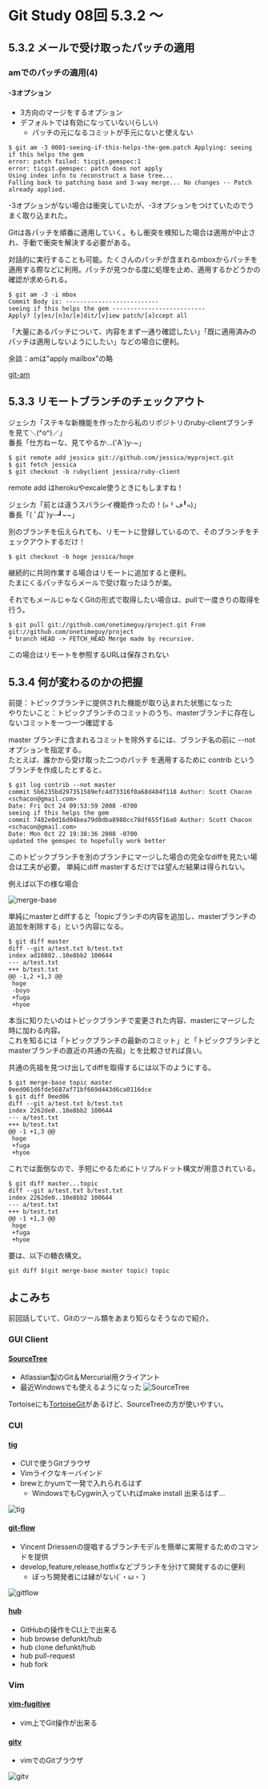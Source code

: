 # Git Study 08回 5.3.2 〜
## 5.3.2 メールで受け取ったパッチの適用
### amでのパッチの適用(4)
#### -3オプション
* 3方向のマージをするオプション
* デフォルトでは有効になっていない(らしい)
  * パッチの元になるコミットが手元にないと使えない

```
$ git am -3 0001-seeing-if-this-helps-the-gem.patch Applying: seeing if this helps the gem
error: patch failed: ticgit.gemspec:1
error: ticgit.gemspec: patch does not apply
Using index info to reconstruct a base tree...
Falling back to patching base and 3-way merge... No changes -- Patch already applied.
```

-3オプションがない場合は衝突していたが、-3オプションをつけていたのでうまく取り込まれた。  

Gitは各パッチを順番に適用していく。もし衝突を検知した場合は適用が中止され、手動で衝突を解決する必要がある。


対話的に実行することも可能。たくさんのパッチが含まれるmboxからパッチを適用する際などに利用。パッチが見つかる度に処理を止め、適用するかどうかの確認が求められる。

```
$ git am -3 -i mbox
Commit Body is: --------------------------
seeing if this helps the gem --------------------------
Apply? [y]es/[n]o/[e]dit/[v]iew patch/[a]ccept all
```

「大量にあるパッチについて、内容をまず一通り確認したい」「既に適用済みの パッチは適用しないようにしたい」などの場合に便利。

余談：amは"apply mailbox"の略

[git-am](https://www.kernel.org/pub/software/scm/git/docs/git-am.html)

## 5.3.3 リモートブランチのチェックアウト

ジェシカ「ステキな新機能を作ったから私のリポジトリのruby-clientブランチを見て＼(^o^)／」  
番長「仕方ねーな、見てやるか…('A`)y-~」

```
$ git remote add jessica git://github.com/jessica/myproject.git
$ git fetch jessica
$ git checkout -b rubyclient jessica/ruby-client
```
remote add はherokuやexcale使うときにもしますね！

ジェシカ「前とは違うスバラシイ機能作ったの！(๑╹ڡ╹๑)」  
番長「( ﾟДﾟ)y─┛~~」

別のブランチを伝えられても、リモートに登録しているので、そのブランチをチェックアウトするだけ！  

```
$ git checkout -b hoge jessica/hoge
```

継続的に共同作業する場合はリモートに追加すると便利。  
たまにくるパッチならメールで受け取ったほうが楽。

それでもメールじゃなくGitの形式で取得したい場合は、pullで一度きりの取得を行う。

```
$ git pull git://github.com/onetimeguy/project.git From git://github.com/onetimeguy/project
* branch HEAD -> FETCH_HEAD Merge made by recursive.
```
この場合はリモートを参照するURLは保存されない

## 5.3.4 何が変わるのかの把握

前提：トピックブランチに提供された機能が取り込まれた状態になった  
やりたいこと：トピックブランチのコミットのうち、masterブランチに存在しないコミットを一つ一つ確認する

master ブランチに含まれるコミットを除外するには、ブランチ名の前に --not オプションを指定する。  
たとえば、誰かから受け取った二つのパッチ を適用するために contrib というブランチを作成したとすると、

```
$ git log contrib --not master
commit 5b6235bd297351589efc4d73316f0a68d484f118 Author: Scott Chacon <schacon@gmail.com>
Date: Fri Oct 24 09:53:59 2008 -0700
seeing if this helps the gem
commit 7482e0d16d04bea79d0dba8988cc78df655f16a0 Author: Scott Chacon <schacon@gmail.com>
Date: Mon Oct 22 19:38:36 2008 -0700
updated the gemspec to hopefully work better
```

このトピックブランチを別のブランチにマージした場合の完全なdiffを見たい場合は工夫が必要。
単純にdiff masterするだけでは望んだ結果は得られない。

例えば以下の様な場合

![merge-base](./images/merge-base.png)

単純にmasterとdiffすると「topicブランチの内容を追加し、masterブランチの追加を削除する」という内容になる。

```
$ git diff master
diff --git a/test.txt b/test.txt
index ad10802..10e8bb2 100644
--- a/test.txt
+++ b/test.txt
@@ -1,2 +1,3 @@
 hoge
 -boyo
 +fuga
 +hyoe
```
本当に知りたいのはトピックブランチで変更された内容、masterにマージした時に加わる内容。  
これを知るには「トピックブランチの最新のコミット」と「トピックブランチとmasterブランチの直近の共通の先祖」とを比較させれば良い。

共通の先祖を見つけ出してdiffを取得するには以下のようにする。

```
$ git merge-base topic master
0eed061d6fde5687af71bf669d443d6ca0116dce
$ git diff 0eed06
diff --git a/test.txt b/test.txt
index 2262de0..10e8bb2 100644
--- a/test.txt
+++ b/test.txt
@@ -1 +1,3 @@
 hoge
 +fuga
 +hyoe
```

これでは面倒なので、手短にやるためにトリプルドット構文が用意されている。

```
$ git diff master...topic
diff --git a/test.txt b/test.txt
index 2262de0..10e8bb2 100644
--- a/test.txt
+++ b/test.txt
@@ -1 +1,3 @@
 hoge
 +fuga
 +hyoe
```
要は、以下の糖衣構文。

```
git diff $(git merge-base master topic) topic
```

## よこみち
前回話していて、Gitのツール類をあまり知らなそうなので紹介。

### GUI Client
#### [SourceTree](http://www.sourcetreeapp.com/)
* Atlassian製のGit＆Mercurial用クライアント
* 最近Windowsでも使えるようになった
![SourceTree](./images/sourcetree_hero_mac_full_interface.png)

Tortoiseにも[TortoiseGit](https://code.google.com/p/tortoisegit://code.google.com/p/tortoisegit/)があるけど、SourceTreeの方が使いやすい。

### CUI
#### [tig](https://github.com/jonas/tig)
* CUIで使うGitブラウザ
* Vimライクなキーバインド
* brewとかyumで一発で入れられるはず
  * WindowsでもCygwin入っていればmake install 出来るはず…

![tig](./images/tig.png)

#### [git-flow](https://github.com/nvie/gitflow)
* Vincent Driessenの提唱するブランチモデルを簡単に実現するためのコマンドを提供
* develop,feature,release,hotfixなどブランチを分けて開発するのに便利
  * ぼっち開発者には縁がない(´・ω・`)

![gitflow](./images/gitflow.png)

#### [hub](https://github.com/github/hub)
* GitHubの操作をCLI上で出来る
* hub browse defunkt/hub
* hub clone defunkt/hub
* hub pull-request
* hub fork

### Vim
#### [vim-fugitive](https://github.com/tpope/vim-fugitive)
* vim上でGit操作が出来る

#### [gitv](https://github.com/gregsexton/gitv)
* vimでのGitブラウザ

![gitv](./images/gitv.png)
